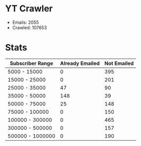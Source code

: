 # YT Crawler
- Emails: 2055
- Crawled: 107653

# Stats
| Subscriber Range  | Already Emailed | Not Emailed |
|-------|-------|-------|
| 5000 - 15000 | 0 | 395 |
| 15000 - 25000 | 0 | 201 |
| 25000 - 35000 | 47 | 90 |
| 35000 - 50000 | 148 | 39 |
| 50000 - 75000 | 25 | 148 |
| 75000 - 100000 | 0 | 150 |
| 100000 - 300000 | 0 | 465 |
| 300000 - 500000 | 0 | 157 |
| 500000 - 1000000 | 0 | 190 |
